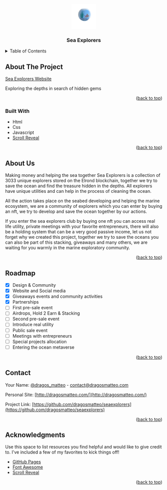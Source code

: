 <div id="top"></div>

<!-- PROJECT LOGO -->
<br />
<div align="center">
  <a href="https://github.com/othneildrew/Best-README-Template">
    <img src="images/logo.png" alt="Logo" width="80" height="80">
  </a>

  <h3 align="center">Sea Explorers</h3>
</div>

<!-- TABLE OF CONTENTS -->
<details>
  <summary>Table of Contents</summary>
  <ol>
    <li>
      <a href="#about-the-project">About The Project</a>
      <ul>
        <li><a href="#built-with">Built With</a></li>
      </ul>
    </li>
    <li>
      <a href="#getting-started">Getting Started</a>
</li>
    <li><a href="#roadmap">Roadmap</a></li>
    <li><a href="#contact">Contact</a></li>
    <li><a href="#acknowledgments">Acknowledgments</a></li>
  </ol>
</details>

<!-- ABOUT THE PROJECT -->

## About The Project

[Sea Explorers Website](https://seasexplorers.com/)

Exploring the depths in search of hidden gems

<p align="right">(<a href="#top">back to top</a>)</p>

### Built With

-  Html
-  Css
-  Javascript
-  [Scroll Reveal](https://nextjs.org/)

<p align="right">(<a href="#top">back to top</a>)</p>

<!-- USAGE EXAMPLES -->

## About Us

Making money and helping the sea together
Sea Explorers is a collection of 3033 unique explorers stored on the Elrond blockchain, together we try to save the ocean and find the treasure hidden in the depths. All explorers have unique utilities and can help in the process of cleaning the ocean.

All the action takes place on the seabed developing and helping the marine ecosystem, we are a community of explorers which you can enter by buying an nft, we try to develop and save the ocean together by our actions.

If you enter the sea explorers club by buying one nft you can access real life utility, private meetings with your favorite entrepreneurs, there will also be a holding system that can be a very good passive income, let us not forget why we created this project, together we try to save the oceans you can also be part of this stacking, giveaways and many others, we are waiting for you warmly in the marine exploratory community.

<p align="right">(<a href="#top">back to top</a>)</p>

<!-- ROADMAP -->

## Roadmap

-  [x] Design & Community
-  [x] Website and Social media
-  [x] Giveaways events and community activities
-  [x] Partnerships
-  [ ] First pre-sale event
-  [ ] Airdrops, Hold 2 Earn & Stacking
-  [ ] Second pre-sale event
-  [ ] Introduce real utility
-  [ ] Public sale event
-  [ ] Meetings with entrepreneurs
-  [ ] Special projects allocation
-  [ ] Entering the ocean metaverse

<p align="right">(<a href="#top">back to top</a>)</p>

<!-- CONTACT -->

## Contact

Your Name: [@dragos_matteo](https://twitter.com/dragos_matteo) - contact@dragosmatteo.com

Personal Site: [http://dragosmatteo.com/](http://dragosmatteo.com/)

Project Link: [https://github.com/dragosmatteo/seaexplorers](https://github.com/dragosmatteo/seaexplorers)

<p align="right">(<a href="#top">back to top</a>)</p>

<!-- ACKNOWLEDGMENTS -->

## Acknowledgments

Use this space to list resources you find helpful and would like to give credit to. I've included a few of my favorites to kick things off!

-  [GitHub Pages](https://pages.github.com)
-  [Font Awesome](https://fontawesome.com)
-  [Scroll Reveal](https://scrollrevealjs.org/)

<p align="right">(<a href="#top">back to top</a>)</p>
